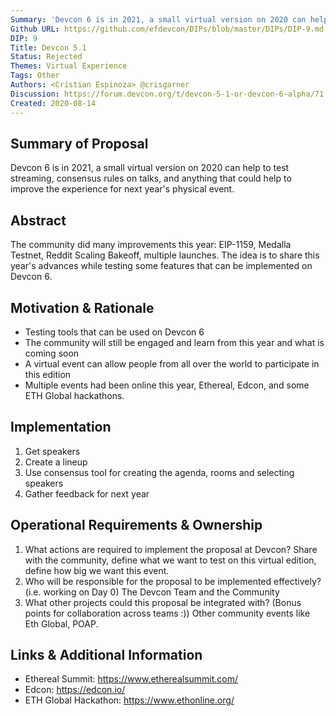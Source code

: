 ```yaml
---
Summary: 'Devcon 6 is in 2021, a small virtual version on 2020 can help to test streaming, consensus rules on talks, and anything that could help to improve the experience for next year"s physical event.'
Github URL: https://github.com/efdevcon/DIPs/blob/master/DIPs/DIP-9.md
DIP: 9
Title: Devcon 5.1
Status: Rejected
Themes: Virtual Experience
Tags: Other
Authors: <Cristian Espinoza> @crisgarner
Discussion: https://forum.devcon.org/t/devcon-5-1-or-devcon-6-alpha/71
Created: 2020-08-14
---
```



## Summary of Proposal
Devcon 6 is in 2021, a small virtual version on 2020 can help to test streaming, consensus rules on talks, and anything that could help to improve the experience for next year's physical event.

## Abstract
The community did many improvements this year: EIP-1159, Medalla Testnet, Reddit Scaling Bakeoff, multiple launches. The idea is to share this year's advances while testing some features that can be implemented on Devcon 6.

## Motivation & Rationale
- Testing tools that can be used on Devcon 6
- The community will still be engaged and learn from this year and what is coming soon
- A virtual event can allow people from all over the world to participate in this edition
- Multiple events had been online this year, Ethereal, Edcon, and some ETH Global hackathons.

## Implementation
1. Get speakers
2. Create a lineup
3. Use consensus tool for creating the agenda, rooms and selecting speakers
4. Gather feedback for next year


## Operational Requirements & Ownership
1. What actions are required to implement the proposal at Devcon? Share with the community, define what we want to test on this virtual edition, define how big we want this event.
2. Who will be responsible for the proposal to be implemented effectively? (i.e. working on Day 0) The Devcon Team and the Community
3. What other projects could this proposal be integrated with? (Bonus points for collaboration across teams :)) Other community events like Eth Global, POAP.

## Links & Additional Information
- Ethereal Summit: https://www.etherealsummit.com/
- Edcon: https://edcon.io/
- ETH Global Hackathon: https://www.ethonline.org/
